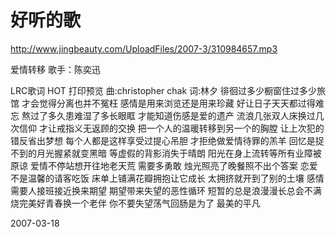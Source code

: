 # 好听的歌

 http://www.jingbeauty.com/UploadFiles/2007-3/310984657.mp3 

爱情转移
歌手：陈奕迅 

LRC歌词 HOT
打印预览 曲:christopher chak 词:林夕
徘徊过多少橱窗住过多少旅馆
才会觉得分离也并不冤枉
感情是用来浏览还是用来珍藏
好让日子天天都过得难忘
熬过了多久患难湿了多长眼眶
才能知道伤感是爱的遗产
流浪几张双人床换过几次信仰
才让戒指义无返顾的交换
把一个人的温暖转移到另一个的胸膛
让上次犯的错反省出梦想
每个人都是这样享受过提心吊胆
才拒绝做爱情待罪的羔羊
回忆是捉不到的月光握紧就变黑暗
等虚假的背影消失于晴朗
阳光在身上流转等所有业障被原谅
爱情不停站想开往地老天荒
需要多勇敢
烛光照亮了晚餐照不出个答案
恋爱不是温馨的请客吃饭
床单上铺满花瓣拥抱让它成长
太拥挤就开到了别的土壤
感情需要人接班接近换来期望
期望带来失望的恶性循环
短暂的总是浪漫漫长总会不满
烧完美好青春换一个老伴
你不要失望荡气回肠是为了
最美的平凡


2007-03-18